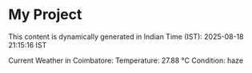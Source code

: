 # My Project

This content is dynamically generated in Indian Time (IST): 2025-08-18 21:15:16 IST


Current Weather in Coimbatore:
Temperature: 27.88 °C
Condition: haze
